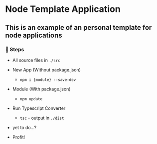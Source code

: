 # Node Template Application

## This is an example of an personal template for node applications

### 📄 Steps

- All source files in `./src`

- New App (Without package.json)
  - `npm i {module} --save-dev`

- Module (With package.json)
  - `npm update`

- Run Typescript Converter
  - `tsc` - output in `./dist`

- yet to do...?

- Profit!